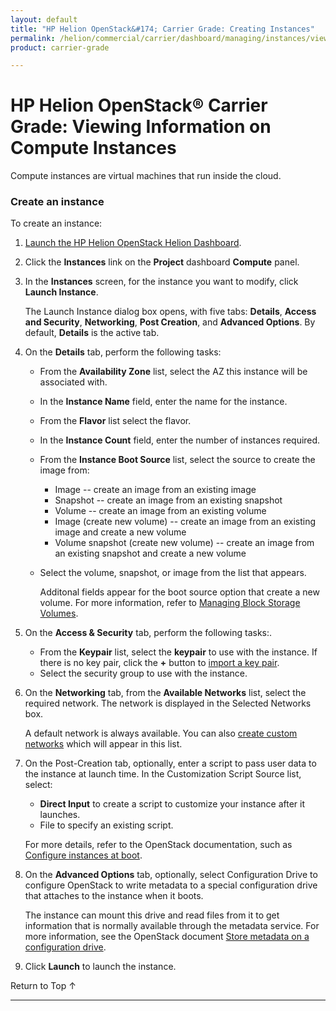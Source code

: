 ```yaml
---
layout: default
title: "HP Helion OpenStack&#174; Carrier Grade: Creating Instances"
permalink: /helion/commercial/carrier/dashboard/managing/instances/viewing/
product: carrier-grade

---
```

<!--PUBLISHED-->

<script>

function PageRefresh {
onLoad="window.refresh"
}

PageRefresh();

</script>

<!--
<p style="font-size: small;"> <a href="/helion/commercial/carrier/ga1/install/">&#9664; PREV</a> | <a href="/helion/commercial/carrier/ga1/install-overview/">&#9650; UP</a> | <a href="/helion/commercial/carrier/ga1/">NEXT &#9654;</a></p> 
-->

# HP Helion OpenStack&#174; Carrier Grade: Viewing Information on Compute Instances

Compute instances are virtual machines that run inside the cloud.


### Create an instance ###

To create an instance:

1. [Launch the HP Helion OpenStack Helion Dashboard](/helion/openstack/1.1/dashboard/login/).

2. Click the **Instances** link on the **Project** dashboard **Compute** panel.

3. In the **Instances** screen, for the instance you want to modify, click **Launch Instance**.

	The Launch Instance dialog box opens, with five tabs: **Details**, **Access and Security**, **Networking**, **Post Creation**, and **Advanced Options**. By default, **Details** is the active tab.

4. On the **Details** tab, perform the following tasks:

	* From the **Availability Zone** list, select the AZ this instance will be associated with.
	* In the **Instance Name** field, enter the name for the instance.
	* From the **Flavor** list select the flavor.
	* In the **Instance Count** field, enter the number of instances required.
	* From the **Instance Boot Source** list, select the source to create the image from:

		* Image -- create an image from an existing image
		* Snapshot -- create an image from an existing snapshot
		* Volume -- create an image from an existing volume
		* Image (create new volume) -- create an image from an existing image and create a new volume
		* Volume snapshot (create new volume) -- create an image from an existing snapshot and create a new volume

	* Select the volume, snapshot, or image from the list that appears.

		Additonal fields appear for the boot source option that create a new volume. For more information, refer to [Managing Block Storage Volumes](/helion/commercial/carrier/dashboard/managing/volumes/).
5. On the **Access &amp; Security** tab, perform the following tasks:.

	* From the **Keypair** list, select the **keypair** to use with the instance. If there is no key pair, click the **+** button to [import a key pair](/helion/commercial/carrier/dashboard/managing/security/keypairs/#importKeypairs).
	* Select the security group to use with the instance.

6. On the **Networking** tab, from the **Available Networks** list, select the required network. The network is displayed in the Selected Networks box.

	A default network is always available. You can also [create custom networks](/helion/commercial/carrier/dashboard/managing/network/create/) which will appear in this list.

7. On the Post-Creation tab, optionally, enter a script to pass user data to the instance at launch time. In the Customization Script Source list, select:

	* **Direct Input** to create a script to customize your instance after it launches.
	* File to specify an existing script.

	For more details, refer to the OpenStack documentation, such as [Configure instances at boot](http://docs.openstack.org/user-guide/content/user-data.html).

8. On the **Advanced Options** tab, optionally, select Configuration Drive to configure OpenStack to write metadata to a special configuration drive that attaches to the instance when it boots. 

	The instance can mount this drive and read files from it to get information that is normally available through the metadata service. For more information, see the OpenStack document [Store metadata on a configuration drive](http://docs.openstack.org/user-guide/content/config-drive.html).

9. Click **Launch** to launch the instance.

<a href="#top" style="padding:14px 0px 14px 0px; text-decoration: none;"> Return to Top &#8593; </a>


----
